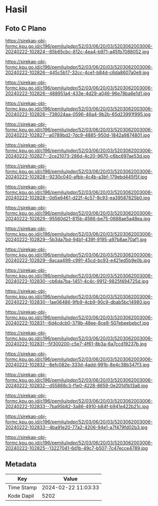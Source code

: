 # Hasil

## Foto C Plano

https://sirekap-obj-formc.kpu.go.id/c196/pemilu/pdpr/52/03/06/20/03/5203062003006-20240222-102824--85b65cbc-812c-4ea4-b971-a45fb7088052.jpg

https://sirekap-obj-formc.kpu.go.id/c196/pemilu/pdpr/52/03/06/20/03/5203062003006-20240222-102826--445c5b17-32cc-4ce1-b84d-c6da8607a0e9.jpg

https://sirekap-obj-formc.kpu.go.id/c196/pemilu/pdpr/52/03/06/20/03/5203062003006-20240222-102826--488951a4-433e-4d29-a046-96e78ba6e1d1.jpg

https://sirekap-obj-formc.kpu.go.id/c196/pemilu/pdpr/52/03/06/20/03/5203062003006-20240222-102826--738024aa-0596-46a4-9b2b-65d23991f995.jpg

https://sirekap-obj-formc.kpu.go.id/c196/pemilu/pdpr/52/03/06/20/03/5203062003006-20240222-102827--a0789bd2-7dc9-4885-950d-1842a9874801.jpg

https://sirekap-obj-formc.kpu.go.id/c196/pemilu/pdpr/52/03/06/20/03/5203062003006-20240222-102827--2ce21073-286d-4c20-9670-c6bc697ae53d.jpg

https://sirekap-obj-formc.kpu.go.id/c196/pemilu/pdpr/52/03/06/20/03/5203062003006-20240222-102828--9230c040-afbb-4c4b-a3bf-179ebd445f5f.jpg

https://sirekap-obj-formc.kpu.go.id/c196/pemilu/pdpr/52/03/06/20/03/5203062003006-20240222-102828--0d5e6461-d22f-4c57-8c93-ea39587825b0.jpg

https://sirekap-obj-formc.kpu.go.id/c196/pemilu/pdpr/52/03/06/20/03/5203062003006-20240222-102829--95560d21-815b-4566-be75-0688ae5a48ea.jpg

https://sirekap-obj-formc.kpu.go.id/c196/pemilu/pdpr/52/03/06/20/03/5203062003006-20240222-102829--5b3da7bd-94b1-439f-9195-a97b8ae70af1.jpg

https://sirekap-obj-formc.kpu.go.id/c196/pemilu/pdpr/52/03/06/20/03/5203062003006-20240222-102829--8acaa499-c991-45cd-bc93-e421ed5b9e0b.jpg

https://sirekap-obj-formc.kpu.go.id/c196/pemilu/pdpr/52/03/06/20/03/5203062003006-20240222-102830--cb6da7ba-1451-4c4c-9912-9825f494725d.jpg

https://sirekap-obj-formc.kpu.go.id/c196/pemilu/pdpr/52/03/06/20/03/5203062003006-20240222-102830--1ae06486-9fb9-4cb9-90c9-dbab5bc14980.jpg

https://sirekap-obj-formc.kpu.go.id/c196/pemilu/pdpr/52/03/06/20/03/5203062003006-20240222-102831--6d4cdcb0-379b-48ee-8ce8-507ebeebebcf.jpg

https://sirekap-obj-formc.kpu.go.id/c196/pemilu/pdpr/52/03/06/20/03/5203062003006-20240222-102831--5f300200-c5e7-4f61-8b3a-6a7ccd19237b.jpg

https://sirekap-obj-formc.kpu.go.id/c196/pemilu/pdpr/52/03/06/20/03/5203062003006-20240222-102832--8efc082e-333d-4add-991b-8e4c38b347f3.jpg

https://sirekap-obj-formc.kpu.go.id/c196/pemilu/pdpr/52/03/06/20/03/5203062003006-20240222-102832--d55868c3-f1e0-4228-8659-0e201d1b13a8.jpg

https://sirekap-obj-formc.kpu.go.id/c196/pemilu/pdpr/52/03/06/20/03/5203062003006-20240222-102833--7ba95b82-3a86-4910-b84f-b941e422b21c.jpg

https://sirekap-obj-formc.kpu.go.id/c196/pemilu/pdpr/52/03/06/20/03/5203062003006-20240222-102833--4ba91e20-77a2-4206-94e1-a7f479fd02b3.jpg

https://sirekap-obj-formc.kpu.go.id/c196/pemilu/pdpr/52/03/06/20/03/5203062003006-20240222-102825--13227041-6d1b-49c7-b507-7c47ecce4789.jpg


## Metadata

| Key        | Value               |
| ---------- | ------------------- |
| Time Stamp | 2024-02-22 11:03:33 |
| Kode Dapil | 5202                |




